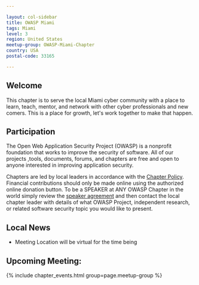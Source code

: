 ```yaml
---

layout: col-sidebar
title: OWASP Miami
tags: Miami
level: 3
region: United States
meetup-group: OWASP-Miami-Chapter
country: USA
postal-code: 33165

---
```

## Welcome

This chapter is to serve the local Miami cyber community with a place to learn, teach, mentor, and network with other cyber professionals and new comers.  This is a place for growth, let's work together to make that happen.

## Participation
The Open Web Application Security Project (OWASP) is a nonprofit foundation that works to improve the security of software. All of our projects ,tools, documents, forums, and chapters are free and open to anyone interested in improving application security. 

Chapters are led by local leaders in accordance with the [Chapter Policy](https://owasp.org/www-policy/). Financial contributions should only be made online using the authorized online donation button. To be a SPEAKER at ANY OWASP Chapter in the world simply review the [speaker agreement](https://owasp.org/www-policy/legal/speaker-agreement/) and then contact the local chapter leader with details of what OWASP Project, independent research, or related software security topic you would like to present.

## Local News
- Meeting Location will be virtual for the time being

## Upcoming Meeting:

{% include chapter_events.html group=page.meetup-group %} 
